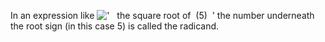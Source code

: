 In an expression like
!['   the square root of  (5)  '](../dictionary/equation_images/3658.1..png)
the number underneath the root sign (in this case 5) is called the
radicand.
